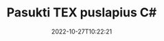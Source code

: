 ---
############################# Static ############################
layout: "auto-gen-merger"
date: 2022-10-27T10:22:21
draft: false
otherformats: pdf xps epub

############################# Head ############################
head_title: "Pasukti TEX puslapius C# – pasukti 90, 180, 270 kampu"
head_description: "Pasukite konkrečius arba visus TEX failo dokumento puslapius 90, 180, 270 kampu, naudodami dokumentų sujungimo API."

############################# Header ############################
title: "Pasukti TEX puslapius C#"
description: "Pasukite TEX puslapius su keliomis .NET kodo eilutėmis."
bg_image: "https://cms.admin.containerize.com/templates/aspose/App_Themes/V3/images/bg/header1.png"
bg_overlay: false
button:
    enable: true
    icon: "fas fa-arrow-down"
    label: "Atsisiųskite nemokamą bandomąją versiją"
    link: "https://downloads.groupdocs.com/merger/net"

############################# SubMenu ############################
submenu:
    enable: true

    left:
        img_alt: "GroupDocs.Merger for .NET"
        image: "https://cms.admin.containerize.com/templates/groupdocs/images/product-logos/90x90-noborder/groupdocs-merger-net.png"
        product: "GroupDocs.Merger"
        platform: ".NET"

    middle:
        button:

            # button loop
            - link: "https://apireference.groupdocs.com/merger/net"
              text: "API nuoroda"

            # button loop
            - link: "https://github.com/groupdocs-merger"
              text: "Kodo pavyzdžiai"

            # button loop
            - link: "https://products.groupdocs.app/merger/family"
              text: "Tiesioginės demonstracinės versijos"

            # button loop
            - link: "https://purchase.groupdocs.com/pricing/merger/net"
              text: "Kainodara"

    right:
        link_download: "https://downloads.groupdocs.com/merger"
        link_learn: "https://docs.groupdocs.com/merger/net"
        link_buy: "https://purchase.groupdocs.com"

############################# About ############################
about:
    enable: true
    title: "Apie GroupDocs.Merger for .NET API"
    content: |
        [GroupDocs.Merger for .NET](/lt/merger/net/) siūlo paprastą sprendimą saugiai sujungti ir padalyti iš įvairių dokumentų formatų, įskaitant PDF, Microsoft Office (Word, Excel, PowerPoint). , OneNote), OpenDocument, HTML, vaizdus ir daugelį kitų .NET programose. Pridėję vos kelias kodo eilutes, atlikite kelias dokumento operacijas, pvz., perkelkite, pašalinkite, pasukite, sukeiskite, išskleiskite arba pakeiskite dokumento puslapių orientaciją. Dokumentų sujungimo API taip pat palaiko dokumentų puslapių peržiūrą kaip vaizdą, kad būtų galima analizuoti dokumento struktūrą, formatavimą ir puslapio turinį.
        
        GroupDocs.Merger API yra tinkamas pasirinkimas įmonių sprendimams, kuriems reikia failų puslapių pasukimo funkcijų. Šios API yra gerai palaikomos visose pagrindinėse operacinėse sistemose ir platformose, įskaitant .NET Framework, .NET Standard, .NET Core, Mono.

############################# Steps ############################
steps:
    enable: true
    title_left: "Pasukti TEX failo puslapius .NET"
    content_left: |
        [GroupDocs.Merger for .NET](/lt/merger/net/) leidžia C# kūrėjams lengvai pasukti kai kuriuos konkrečius arba visus puslapius TEX faile esant 90 , 180 arba 270 sukimosi kampu, atlikdami kelis paprastus veiksmus.
        
        * Inicijuokite **RotateOptions** su norimu pasukimo kampu ir puslapių numeriais.
        * Sukurkite naują **Merger** egzempliorių ir nurodykite šaltinio dokumento kelią kaip konstruktoriaus parametrą.
        * Paskambinkite **RotatePages** ir perduokite objektą **RotateOptions**.
        * Paskambinkite **Save** ir nurodykite failo kelią, kad išsaugotumėte gautą dokumentą.

    title_right: "Sistemos reikalavimai"
    content_right: |
        GroupDocs.Merger for .NET API palaikomos visose pagrindinėse platformose ir operacinėse sistemose. Prieš vykdydami toliau pateiktą kodą, įsitikinkite, kad jūsų sistemoje yra įdiegtos šios būtinos sąlygos.

        * Operacinės sistemos: Microsoft Windows, Linux, MacOS
        * Kūrimo aplinkos: Visual Studio, Xamarin, MonoDevelop
        * Karkasai: .NET Framework, .NET Standard, .NET Core, Mono
        * Atsisiųskite naujausią GroupDocs.Merger for .NET versiją iš [NuGet](https://www.nuget.org/packages/groupdocs.merger)
         
    code: |
     {{% merger/additional-styles %}}
     {{< merger/code-merger title="Kaip pasukti TEX failo puslapius naudojant C# pavyzdinį kodą">}}

        ```csharp    
        // Sukite TEX failo puslapius naudodami GroupDocs.Merger API
        // Inicijuokite RotateOptions klasę, kad nurodytumėte sukimo kampą ir puslapių numerius, kuriuos norite pasukti
        RotateOptions rotateOptions = new RotateOptions(RotateMode.Rotate180, new int[] { 2, 3 });

        // Momentinis susijungimas su įvesties TEX dokumentu
        using (Merger merger = new Merger("input.tex"))
          {
            // Iškvieskite RotatePages metodą ir perduokite jam objektą RotateOptions
            merger.RotatePages(rotateOptions);
    
            // Iškvieskite išsaugojimo metodą ir nurodykite norimą failo kelią, kad išsaugotumėte išvesties dokumentą
            merger.Save("output.tex");
          }
        ```
     {{< /merger/code-merger >}}

############################# Demos ############################
demos:
    enable: true
    title: "Tiesioginės demonstracinės versijos – pasukite TEX failo puslapius prisijungę"
    content: |
       Dabar pasukite TEX failo puslapius apsilankę [GroupDocs.Merger Live Demos](https://products.groupdocs.app/splitter/rotate-pages/tex) svetainėje.
       Tiesioginė demonstracinė versija turi šiuos privalumus.
        
############################# About Formats ############################
about_formats:
    enable: true

############################# More Formats ############################
more_formats:
    enable: true
    title: "Pasukti kitų dokumentų formatų puslapius"
    content: |
        .NET dokumentuoja failų formatų ir vaizdų sujungimo ir padalijimo API. Pasukite kai kuriuos populiarius failų formatus, kaip nurodyta toliau.

############################# Back to top ###############################
back_to_top:
    enable: true
---
